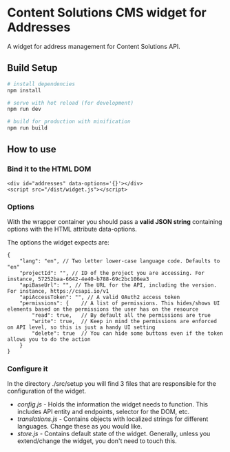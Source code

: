 # Content Solutions CMS widget for Addresses

A widget for address management for Content Solutions API.

## Build Setup

``` bash
# install dependencies
npm install

# serve with hot reload (for development)
npm run dev

# build for production with minification
npm run build
```

## How to use

### Bind it to the HTML DOM

```
<div id="addresses" data-options='{}'></div>
<script src="/dist/widget.js"></script>
```

### Options

With the wrapper container you should pass a **valid JSON string** containing options with the HTML attribute data-options.

The options the widget expects are:

```
{
    "lang": "en", // Two letter lower-case language code. Defaults to "en"
    "projectId": "", // ID of the project you are accessing. For instance, 57252baa-6642-4e40-b788-69c2bc106ea3
    "apiBaseUrl": "", // The URL for the API, including the version. For instance, https://csapi.io/v1
    "apiAccessToken": "", // A valid OAuth2 access token
    "permissions": {    // A list of permissions. This hides/shows UI elements based on the permissions the user has on the resource
        "read": true,   // By default all the permissions are true
        "write": true,  // Keep in mind the permissions are enforced on API level, so this is just a handy UI setting
        "delete": true  // You can hide some buttons even if the token allows you to do the action
    } 
}
```

### Configure it

In the directory ./src/setup you will find 3 files that are responsible for the configuration of the widget.

- _config.js_ - Holds the information the widget needs to function. This includes API entity and endpoints, selector for the DOM, etc.
- _translations.js_ - Contains objects with localized strings for different languages. Change these as you would like.
- _store.js_ - Contains default state of the widget. Generally, unless you extend/change the widget, you don't need to touch this.
